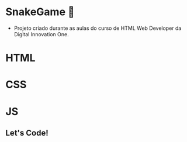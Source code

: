 # SnakeGame 🐍

- Projeto criado durante as aulas do curso de HTML Web Developer da Digital Innovation One.

# HTML
# CSS
# JS

## Let's Code!

